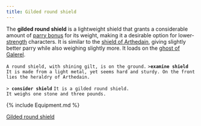 ```yaml
---
title: Gilded round shield
---
```


The **gilded round shield** is a lightweight shield that grants a
considerable amount of [parry bonus](parry_bonus "wikilink") for its
weight, making it a desirable option for
lower-[strength](strength "wikilink") characters. It is similar to the
[shield of Arthedain](shield_of_Arthedain "wikilink"), giving slightly
better parry while also weighing slightly more. It loads on the [ghost
of Galerel](ghost_of_Galerel "wikilink").

`A round shield, with shining gilt, is on the ground.`
`>`**`examine shield`**
`It is made from a light metal, yet seems hard and sturdy. On the front`
`lies the heraldry of Arthedain.`

`> `**`consider shield`**
`It is a gilded round shield.`
`It weighs one stone and three pounds.`

{% include Equipment.md %}

[Gilded round shield](Category:_Shields "wikilink")